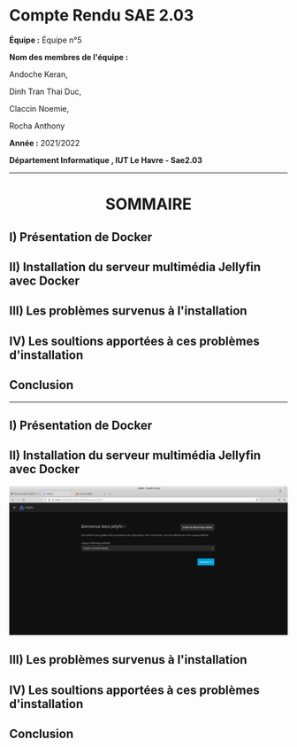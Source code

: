 # Compte Rendu SAE 2.03  

**Équipe :** Équipe n°5  

**Nom des membres de l'équipe :**  

Andoche Keran,  

Dinh Tran Thai Duc,  

Claccin Noemie,  

Rocha Anthony  


**Année :** 2021/2022   

**Département Informatique , IUT Le Havre - Sae2.03**

--------------------------------------------------------------------------------

# <center> SOMMAIRE </center>

## I) Présentation de Docker

## II) Installation du serveur multimédia Jellyfin avec Docker

## III) Les problèmes survenus à l'installation

## IV) Les soultions apportées à ces problèmes d'installation

## Conclusion

--------------------------------------------------------------------------------  


## I) Présentation de Docker

## II) Installation du serveur multimédia Jellyfin avec Docker

![Interface_Jellyfin](./Images/Interface_Jellyfin.png)

## III) Les problèmes survenus à l'installation

## IV) Les soultions apportées à ces problèmes d'installation

## Conclusion












